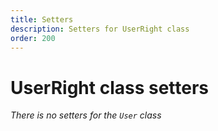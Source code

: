 ```yaml
---
title: Setters
description: Setters for UserRight class
order: 200
---
```


# UserRight class setters

_There is no setters for the `User` class_
